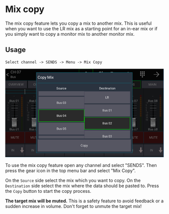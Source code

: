# Mix copy
The mix copy feature lets you copy a mix to another mix.
This is useful when you want to use the LR mix as a starting point for an in-ear mix
or if you simply want to copy a monitor mix to another monitor mix.

## Usage
```
Select channel -> SENDS -> Menu -> Mix Copy
```

![mix copy popup](img/mix-copy.png)

To use the mix copy feature open any channel and select "SENDS".
Then press the gear icon in the top menu bar and select "Mix Copy".

On the `Source` side select the mix which you want to copy.
On the `Destination` side select the mix where the data should be pasted to.
Press the `Copy` button to start the copy process.

**The target mix will be muted.**
This is a safety feature to avoid feedback or a sudden increase in volume.
Don't forget to unmute the target mix!